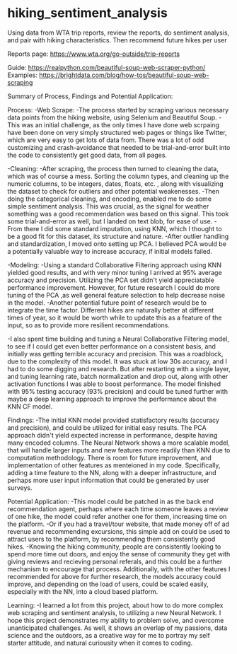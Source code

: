 # hiking_sentiment_analysis
Using data from WTA trip reports, review the reports, do sentiment analysis, and pair with hiking characteristics. Then recommend future hikes per user


Reports page: https://www.wta.org/go-outside/trip-reports

Guide: https://realpython.com/beautiful-soup-web-scraper-python/
Examples: https://brightdata.com/blog/how-tos/beautiful-soup-web-scraping

Summary of Process, Findings and Potential Application:

Process:
-Web Scrape:
-The process started by scraping various necessary data points from the hiking website, using Selenium and Beautiful Soup. 
-This was an initial challenge, as the only times I have done web scrpaing have been done on very simply structured web pages or things like Twitter, which are very easy to get lots of data from. There was a lot of odd customizing and crash-avoidance that needed to be trial-and-error built into the code to consistently get good data, from all pages.

-Cleaning:
-After scraping, the process then turned to cleaning the data, which was of course a mess. Sorting the column types, and cleaning up the numeric columns, to be integers, dates, floats, etc. , along with visualizing the dataset to check for outliers and other potential weakenesses. 
-Then doing the categorical cleaning, and encoding, enabled me to do some simple sentiment analysis. This was crucial, as the signal for weather something was a good recommendation was based on this signal. This took some trial-and-error as well, but I landed on text blob, for ease of use. 
-From there I did some standard imputation, using KNN, which I thought to be a good fit for this dataset, its structure and nature.
-After outlier handling and standardization, I moved onto setting up PCA. I believed PCA would be a potentially valuable way to increase accuracy, if initial models failed.

-Modeling: 
-Using a standard Collaborative Filtering approach using KNN yielded good results, and with very minor tuning I arrived at 95% average accuracy and precision. Utilizing the PCA set didn't yield appreciatable performance improvement. However, for future research I could do more tuning of the PCA ,as well general feature selection to help decrease noise in the model.
-Another potential future point of research would be to integrate the time factor. Different hikes are naturally better at different times of year, so it would be worth while to update this as a feature of the input, so as to provide more resilient recommendations. 

-I also spent time building and tuning a Neural Collaborative Filtering model, to see if I could get even better performance on a consistent basis, and initially was getting terrible accuracy and precision. This was a roadblock, due to the complexity of this model. It was stuck at low 30s accuracy, and I had to do some digging and research. But after restarting with a single layer, and tuning learning rate, batch normalization and drop out, along with other activation functions I was able to boost performance. The model finished with 95% testing accuracy (93% precision) and could be tuned further with maybe a deep learning approach to improve the performance about the KNN CF model.

Findings:
-The initial KNN model provided statisfactory results (accuracy and precision), and could be utilized for initial easy results. The PCA approach didn't yield expected increase in performance, despite having many encoded columns. The Neural Network shows a more scalable model, that will handle larger inputs and new features more readily than KNN due to computation methodology. There is room for future improvement, and implementation of other features as menteioned in my code. 
Specifically, adding a time feature to the NN, along with a deeper infrastructure, and perhaps more user input information that could be generated by user surveys. 

Potential Application:
-This model could be patched in as the back end recommendation agent, perhaps where each time someone leaves a review of one hike, the model could refer another one for them, increasing time on the platform.
-Or if you had a travel/tour website, that made money off of ad revenue and recommending excursions, this simple add on could be used to attract users to the platform, by recommending them consistently good hikes. 
-Knowing the hiking community, people are consistently looking to spend more time out doors, and enjoy the sense of community they get with giving reviews and recieving personal referals, and this could be a further mechanism to encourage that process. Additionally, with the other features I recommended for above for further research, the models accuracy could improve, and depending on the load of users, could be scaled easily, especially with the NN, into a cloud based platform. 


Learning:
-I learned a lot from this project, about how to do more complex web scraping and sentiment analysis, to utilizing a new Neural Network. I hope this project demonstrates my ability to problem solve, and overcome unanticipated challenges. As well, it shows an overlap of my passions, data science and the outdoors, as a creative way for me to portray my self starter attitude, and natural curiousity when it comes to coding. 

